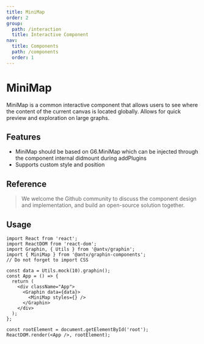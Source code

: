```yaml
---
title: MiniMap
order: 2
group:
  path: /interaction
  title: Interactive Component
nav:
  title: Components
  path: /components
  order: 1
---
```


# MiniMap

MiniMap is a common interactive component that allows users to see where the content of the current canvas is located globally. Allows for quick preview and exploration on large graphs.

## Features

- MiniMap should be based on G6.MiniMap which can be injected through the component internal didmount during addPlugins
- Supports custom style and position

## Reference

> We welcome the Github community to discuss the component design and implementation, and build an open-source solution together.

## Usage

```tsx | pure
import React from 'react';
import ReactDOM from 'react-dom';
import Graphin, { Utils } from '@antv/graphin';
import { MiniMap } from '@antv/graphin-components';
// Do not forget to import CSS

const data = Utils.mock(10).graphin();
const App = () => {
  return (
    <div className="App">
      <Graphin data={data}>
        <MiniMap styles={} />
      </Graphin>
    </div>
  );
};

const rootElement = document.getElementById('root');
ReactDOM.render(<App />, rootElement);
```
